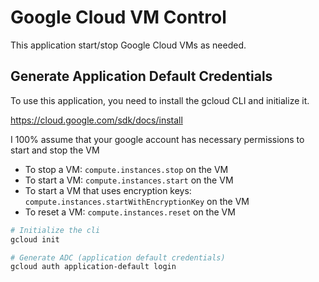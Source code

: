 # Google Cloud VM Control

This application start/stop Google Cloud VMs as needed.

## Generate Application Default Credentials

To use this application, you need to install the gcloud CLI and initialize it.

https://cloud.google.com/sdk/docs/install

I 100% assume that your google account has necessary permissions to start and stop the VM

- To stop a VM: `compute.instances.stop` on the VM
- To start a VM: `compute.instances.start` on the VM
- To start a VM that uses encryption keys: `compute.instances.startWithEncryptionKey` on the VM
- To reset a VM: `compute.instances.reset` on the VM

```bash
# Initialize the cli
gcloud init

# Generate ADC (application default credentials)
gcloud auth application-default login
```
